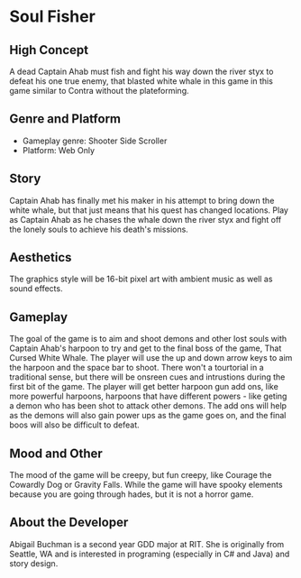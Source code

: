 # Soul Fisher

## High Concept

A dead Captain Ahab must fish and fight his way down the river styx to defeat his one true enemy, that blasted white whale in this game in this game similar to Contra without the plateforming. 

## Genre and Platform
            
* Gameplay genre: Shooter Side Scroller
* Platform: Web Only

## Story

Captain Ahab has finally met his maker in his attempt to bring down the white whale, but that just means that his quest has changed locations. Play as Captain Ahab as he chases the whale down the river styx and fight off the lonely souls to achieve his death's missions.

## Aesthetics

The graphics style will be 16-bit pixel art with ambient music as well as sound effects.
            
## Gameplay

The goal of the game is to aim and shoot demons and other lost souls with Captain Ahab's harpoon to try and get to the final boss of the game, That Cursed White Whale. The player will use the up and down arrow keys to aim the harpoon and the space bar to shoot. There won't a tourtorial in a traditional sense, but there will be onsreen cues and intrustions during the first bit of the game. The player will get better harpoon gun add ons, like more powerful harpoons, harpoons that have different powers - like geting a demon who has been shot to attack other demons. The add ons will help as the demons will also gain power ups as the game goes on, and the final boos will also be difficult to defeat.

## Mood and Other

The mood of the game will be creepy, but fun creepy, like Courage the Cowardly Dog or Gravity Falls. While the game will have spooky elements because you are going through hades, but it is not a horror game.

## About the Developer

Abigail Buchman is a second year GDD major at RIT. She is originally from Seattle, WA and is interested in programing (especially in C# and Java) and story design. 
